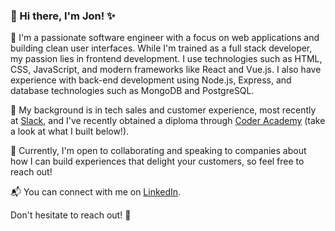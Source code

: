 ### 👋 Hi there, I'm Jon! ✨

🚀 I'm a passionate software engineer with a focus on web applications and building clean user interfaces. While I'm trained as a full stack developer, my passion lies in frontend development. I use technologies such as HTML, CSS, JavaScript, and modern frameworks like React and Vue.js. I also have experience with back-end development using Node.js, Express, and database technologies such as MongoDB and PostgreSQL.

🌱 My background is in tech sales and customer experience, most recently at [Slack](https://slack.com/), and I've recently obtained a diploma through [Coder Academy](https://coderacademy.edu.au/) (take a look at what I built below!).

💼 Currently, I'm open to collaborating and speaking to companies about how I can build experiences that delight your customers, so feel free to reach out!

📬 You can connect with me on [LinkedIn](https://www.linkedin.com/in/jonphey/).

Don't hesitate to reach out! 💬

<!--
**j-phey/j-phey** is a ✨ _special_ ✨ repository because its `README.md` (this file) appears on your GitHub profile.

Here are some ideas to get you started:

- 🔭 I’m currently working on ...
- 🌱 I’m currently learning ...
- 👯 I’m looking to collaborate on ...
- 🤔 I’m looking for help with ...
- 💬 Ask me about ...
- 📫 How to reach me: ...
- 😄 Pronouns: ...
- ⚡ Fun fact: ...
-->
